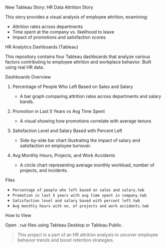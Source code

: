 New Tableau Story: HR Data Attrition Story

This story provides a visual analysis of employee attrition, examining:
- Attrition rates across departments
- Time spent at the company vs. likelihood to leave
- Impact of promotions and satisfaction scores

HR Analytics Dashboards (Tableau)

This repository contains four Tableau dashboards that analyze various factors contributing to employee attrition and workplace behavior. Built using real HR data.

Dashboards Overview

1. Percentage of People Who Left Based on Sales and Salary
   - A bar graph comparing attrition rates across departments and salary bands.

2. Promotion in Last 5 Years vs Avg Time Spent
   - A visual showing how promotions correlate with average tenure.

3. Satisfaction Level and Salary Based with Percent Left
   - Side-by-side bar chart illustrating the impact of salary and satisfaction on employee turnover.

4. Avg Monthly Hours, Projects, and Work Accidents
   - A circle chart representing average monthly workload, number of projects, and incidents.

Files

- `Percentage of people who left based on sales and salary.twb`
- `Promotion in last 5 years with avg time spent in company.twb`
- `Satisfaction level and salary based with percent left.twb`
- `Avg monthly hours with no. of projects and work accidents.twb`

How to View

Open `.twb` files using Tableau Desktop or Tableau Public.

> This project is a part of an HR attrition analysis to uncover employee behavior trends and boost retention strategies.

